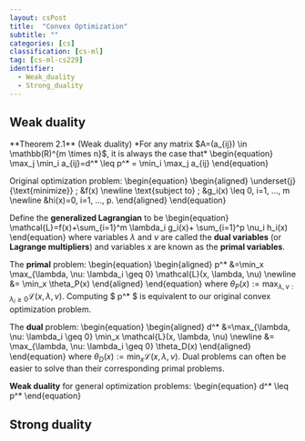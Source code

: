 ```yaml
---
layout: csPost
title:  "Convex Optimization"
subtitle: ""
categories: [cs]
classification: [cs-ml]
tag: [cs-ml-cs229]
identifier:
  - Weak_duality
  - Strong_duality
---
```


<h2 id="Weak_duality">Weak duality</h2>
**Theorem 2.1** (Weak duality) *For any matrix $A=(a_{ij}) \in \mathbb(R)^{m \times n}$, it is always the case that*
\begin{equation}
  \max_j \min_i a_{ij}=d^* \leq p^* = \min_i \max_j a_{ij}
\end{equation}

Original optimization problem:
\begin{equation}
\begin{aligned}
  \underset{j}{\text{minimize}} \; &f(x) \newline
  \text{subject to} \; &g_i(x) \leq 0, i=1, ..., m \newline
  &hi(x)=0, i=1, ..., p.
\end{aligned}
\end{equation}

Define the **generalized Lagrangian** to be
\begin{equation}
  \mathcal{L}=f(x)+\sum_{i=1}^m \lambda_i g_i(x)+ \sum_{i=1}^p \nu_i h_i(x)
\end{equation}
where variables $\lambda$ and $\nu$ are called the **dual variables** (or **Lagrange multipliers**) and variables x are known as the **primal variables**.

The **primal** problem:
\begin{equation}
\begin{aligned}
  p^* &=\min_x \max_{\lambda, \nu: \lambda_i \geq 0} \mathcal{L}(x, \lambda, \nu) \newline
  &= \min_x \theta_P(x)
\end{aligned}
\end{equation}
where $\theta_P(x):= \max_{\lambda, \nu: \lambda_i \geq 0} \mathcal{L}(x, \lambda, \nu)$. Computing $ p^* $ is equivalent to our original convex optimization problem.

The **dual** problem:
\begin{equation}
\begin{aligned}
  d^* &=\max_{\lambda, \nu: \lambda_i \geq 0} \min_x \mathcal{L}(x, \lambda, \nu) \newline
  &= \max_{\lambda, \nu: \lambda_i \geq 0} \theta_D(x)
\end{aligned}
\end{equation}
where $\theta_D(x):= \min_x \mathcal{L}(x, \lambda, \nu)$. Dual problems can often be easier to solve than their corresponding primal problems.

**Weak duality** for general optimization problems:
\begin{equation}
  d^* \leq p^*
\end{equation}

<h2 id="Strong_duality">Strong duality<h2>
